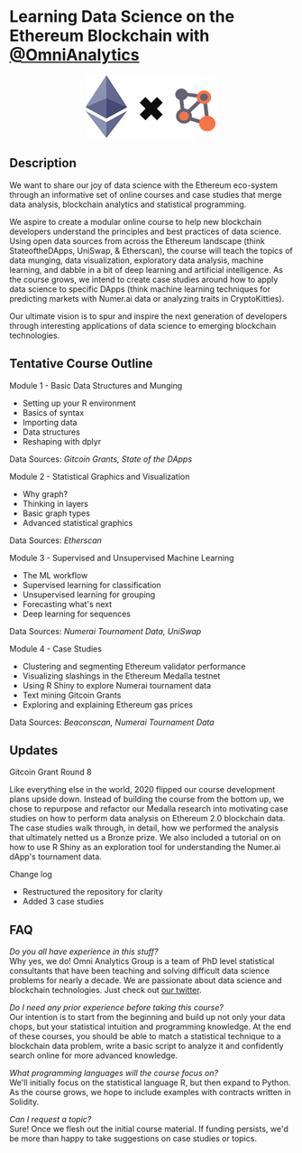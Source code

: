 # Learning Data Science on the Ethereum Blockchain with [@OmniAnalytics](https://twitter.com/OmniAnalytics)

<p align="center">
<img src="images/logo.png">
</p>

## Description

We want to share our joy of data science with the Ethereum eco-system through an informative set of online courses and case studies that merge data analysis, blockchain analytics and statistical programming.

We aspire to create a modular online course to help new blockchain developers understand the principles and best practices of data science. Using open data sources from across the Ethereum landscape (think StateoftheDApps, UniSwap, & Etherscan), the course will teach the topics of data munging, data visualization, exploratory data analysis, machine learning, and dabble in a bit of deep learning and artificial intelligence.  As the course grows, we intend to create case studies around how to apply data science to specific DApps (think machine learning techniques for predicting markets with Numer.ai data or analyzing traits in CryptoKitties).

Our ultimate vision is to spur and inspire the next generation of developers through interesting applications of data science to emerging blockchain technologies.

## Tentative Course Outline

Module 1 - Basic Data Structures and Munging
* Setting up your R environment
* Basics of syntax
* Importing data
* Data structures
* Reshaping with dplyr

Data Sources: *Gitcoin Grants, State of the DApps*

Module 2 - Statistical Graphics and Visualization
* Why graph?
* Thinking in layers
* Basic graph types
* Advanced statistical graphics

Data Sources: *Etherscan*

Module 3 - Supervised and Unsupervised Machine Learning
* The ML workflow
* Supervised learning for classification
* Unsupervised learning for grouping
* Forecasting what's next
* Deep learning for sequences

Data Sources: *Numerai Tournament Data, UniSwap*

Module 4 - Case Studies
* Clustering and segmenting Ethereum validator performance
* Visualizing slashings in the Ethereum Medalla testnet
* Using R Shiny to explore Numerai tournament data
* Text mining Gitcoin Grants
* Exploring and explaining Ethereum gas prices

Data Sources: *Beaconscan, Numerai Tournament Data*

## Updates

Gitcoin Grant Round 8

Like everything else in the world, 2020 flipped our course development plans upside down.  Instead of building the course from the bottom up, we chose to repurpose and refactor our Medalla research into motivating case studies on how to perform data analysis on Ethereum 2.0 blockchain data.  The case studies walk through, in detail, how we performed the analysis that ultimately netted us a Bronze prize. We also included a tutorial on on how to use R Shiny as an exploration tool for understanding the Numer.ai dApp's tournament data.

Change log
* Restructured the repository for clarity
* Added 3 case studies


## FAQ

*Do you all have experience in this stuff?*  
Why yes, we do! Omni Analytics Group is a team of PhD level statistical consultants that have been teaching and solving difficult data science problems for nearly a decade. We are passionate about data science and blockchain technologies. Just check out [our twitter](https://twitter.com/OmniAnalytics).

*Do I need any prior experience before taking this course?*  
Our intention is to start from the beginning and build up not only your data chops, but your statistical intuition and programming knowledge. At the end of these courses, you should be able to match a statistical technique to a blockchain data problem, write a basic script to analyze it and confidently search online for more advanced knowledge.

*What programming languages will the course focus on?*  
We'll initially focus on the statistical language R, but then expand to Python. As the course grows, we hope to include examples with contracts written in Solidity.

*Can I request a topic?*  
Sure! Once we flesh out the initial course material. If funding persists, we'd be more than happy to take suggestions on case studies or topics.
